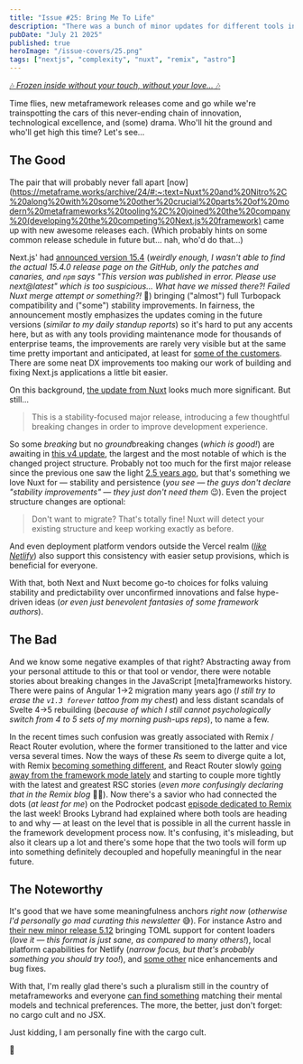 ```yaml
---
title: "Issue #25: Bring Me To Life"
description: "There was a bunch of minor updates for different tools in the ecosystem, so this time we'll focus only on the most important ones. And we had a lot of those brought to life too."
pubDate: "July 21 2025"
published: true
heroImage: "/issue-covers/25.png"
tags: ["nextjs", "complexity", "nuxt", "remix", "astro"]
---
```


[🎶 _Frozen inside without your touch, without your love..._ 🎶](https://www.youtube.com/watch?v=3YxaaGgTQYM&list=PLYRq_7Yox1jDETeL_YgKUc8DXduCV9jA2&index=26)

Time flies, new metaframework releases come and go while we're trainspotting the cars of this never-ending chain of innovation, technological excellence, and (some) drama. Who'll hit the ground and who'll get high this time? Let's see...

## The Good

The pair that will probably never fall apart [now](https://metaframe.works/archive/24/#:~:text=Nuxt%20and%20Nitro%2C%20along%20with%20some%20other%20crucial%20parts%20of%20modern%20metaframeworks%20tooling%2C%20joined%20the%20company%20(developing%20the%20competing%20Next.js%20framework) came up with new awesome releases each. (Which probably hints on some common release schedule in future but... nah, who'd do that...)

Next.js' had [announced version 15.4](https://nextjs.org/blog/next-15-4) (_weirdly enough, I wasn't able to find the actual 15.4.0 release page on the GitHub, only the patches and canaries, and `npm` says "This version was published in error. Please use next@latest" which is too suspicious... What have we missed there?! Failed Nuxt merge attempt or something?!_ 🤔) bringing ("almost") full Turbopack compatibility and ("some") stability improvements. In fairness, the announcement mostly emphasizes the updates coming in the future versions (_similar to my daily standup reports_) so it's hard to put any accents here, but as with any tools providing maintenance mode for thousands of enterprise teams, the improvements are rarely very visible but at the same time pretty important and anticipated, at least for [some of the customers](https://www.reddit.com/r/nextjs/comments/1l8mvxr/when_is_the_next_stable_nextjs_release_v1540_or/). There are some neat DX improvements too making our work of building and fixing Next.js applications a little bit easier.

On this background, [the update from Nuxt](https://nuxt.com/blog/v4) looks much more significant. But still...

> This is a stability-focused major release, introducing a few thoughtful breaking changes in order to improve development experience.

So some _breaking_ but no *ground*breaking changes (_which is good!_) are awaiting in [this v4 update](https://github.com/nuxt/nuxt/releases/tag/v4.0.0), the largest and the most notable of which is the changed project structure. Probably not too much for the first major release since the previous one saw the light [2.5 years ago](https://github.com/nuxt/nuxt/releases/tag/v3.0.0), but that's something we love Nuxt for — stability and persistence (_you see — the guys don't declare "stability improvements" — they just don't need them_ 😉). Even the project structure changes are optional:

> Don't want to migrate? That's totally fine! Nuxt will detect your existing structure and keep working exactly as before.

And even deployment platform vendors outside the Vercel realm (_[like Netlify](https://developers.netlify.com/guides/run-serverless-functions-storage-and-more-in-your-nuxt-dev-server-with-netlify-nuxt/)_) also support this consistency with easier setup provisions, which is beneficial for everyone.

With that, both Next and Nuxt become go-to choices for folks valuing stability and predictability over unconfirmed innovations and false hype-driven ideas (_or even just benevolent fantasies of some framework authors_).

## The Bad

And we know some negative examples of that right? Abstracting away from your personal attitude to this or that tool or vendor, there were notable stories about breaking changes in the JavaScript [meta]frameworks history. There were pains of Angular 1->2 migration many years ago (_I still try to erase the `v1.3 forever` tattoo from my chest_) and less distant scandals of Svelte 4->5 rebuilding (_because of which I still cannot psychologically switch from 4 to 5 sets of my morning push-ups reps_), to name a few.

In the recent times such confusion was greatly associated with Remix / React Router evolution, where the former transitioned to the latter and vice versa several times. Now the ways of these *R*s seem to diverge quite a lot, with Remix [becoming something different](<https://metaframe.works/archive/19/#:~:text=the%20glorious%20Remix%20metaframework%20(which%20almost%20got%20vanished%20by%20its%20React%20Router%20alter%20ego)%20—%20decided%20to%20eventually%20summon%20the%20kraken%20wake%20the%20tool%20up.>), and React Router slowly [going away from the framework mode lately](https://remix.run/blog/react-router-and-react-server-components) and starting to couple more tightly with the latest and greatest RSC stories (_even more confusingly declaring that in the Remix blog_ 😵‍💫). Now there's a savior who had connected the dots (_at least for me_) on the Podrocket podcast [episode dedicated to Remix](https://podrocket.logrocket.com/react-router-why-file-routing-sucks-brooks-lybrand) the last week! Brooks Lybrand had explained where both tools are heading to and why — at least on the level that is possible in all the current hassle in the framework development process now. It's confusing, it's misleading, but also it clears up a lot and there's some hope that the two tools will form up into something definitely decoupled and hopefully meaningful in the near future.

## The Noteworthy

It's good that we have some meaningfulness anchors _right now_ (_otherwise I'd personally go mad curating this newsletter_ 😅). For instance Astro and [their new minor release 5.12](https://astro.build/blog/astro-5120/) bringing TOML support for content loaders (_love it — this format is just sane, as compared to many others!_), local platform capabilities for Netlify (_narrow focus, but that's probably something you should try too!_), and [some other](https://github.com/withastro/astro/releases/tag/astro%405.12.0) nice enhancements and bug fixes.

With that, I'm really glad there's such a pluralism still in the country of metaframeworks and everyone [can find something](https://metaframe.works/comparison/) matching their mental models and technical preferences. The more, the better, just don't forget: no cargo cult and no JSX.

Just kidding, I am personally fine with the cargo cult.

👋
